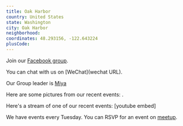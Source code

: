 ```yaml
---
title: Oak Harbor
country: United States
state: Washington
city: Oak Harbor
neighborhood: 
coordinates: 48.293156, -122.643224
plusCode:
---
```

Join our [Facebook group](https://www.facebook.com/groups/free.code.camp.oak.harbor.wa).

You can chat with us on [WeChat](wechat URL).

Our Group leader is [Miya](freecodecamp.org/miya)

Here are some pictures from our recent events:
![]().

Here's a stream of one of our recent events:
[youtube embed]

We have events every Tuesday. You can RSVP for an event on [meetup](meetupurl).
